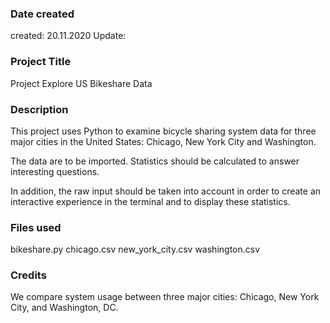 ### Date created
created: 20.11.2020
Update:

### Project Title
Project Explore US Bikeshare Data

### Description
This project uses Python to examine bicycle sharing system data for three major cities in the United States: 
Chicago, New York City and Washington.

The data are to be imported. 
Statistics should be calculated to answer interesting questions.

In addition, the raw input should be taken into account in order to create an interactive experience in the terminal 
and to display these statistics.

### Files used
bikeshare.py
chicago.csv
new_york_city.csv
washington.csv

### Credits
We compare system usage between three major cities: Chicago, New York City, and Washington, DC.


